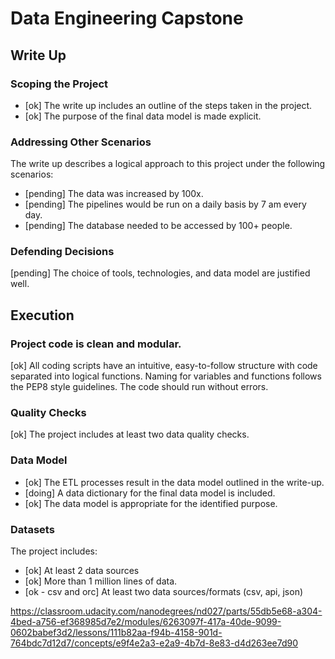# Data Engineering Capstone

## Write Up

### Scoping the Project

- [ok] The write up includes an outline of the steps taken in the project.
- [ok] The purpose of the final data model is made explicit.

### Addressing Other Scenarios

The write up describes a logical approach to this project under the following scenarios:

- [pending] The data was increased by 100x.
- [pending] The pipelines would be run on a daily basis by 7 am every day.
- [pending] The database needed to be accessed by 100+ people.

### Defending Decisions

[pending] The choice of tools, technologies, and data model are justified well.

## Execution

### Project code is clean and modular.

[ok] All coding scripts have an intuitive, easy-to-follow structure with code separated into logical functions. Naming for variables and functions follows the PEP8 style guidelines. The code should run without errors.

### Quality Checks

[ok] The project includes at least two data quality checks.

### Data Model

- [ok] The ETL processes result in the data model outlined in the write-up.
- [doing] A data dictionary for the final data model is included.
- [ok] The data model is appropriate for the identified purpose.

### Datasets

The project includes:

- [ok] At least 2 data sources
- [ok] More than 1 million lines of data.
- [ok - csv and orc] At least two data sources/formats (csv, api, json)


https://classroom.udacity.com/nanodegrees/nd027/parts/55db5e68-a304-4bed-a756-ef368985d7e2/modules/6263097f-417a-40de-9099-0602babef3d2/lessons/111b82aa-f94b-4158-901d-764bdc7d12d7/concepts/e9f4e2a3-e2a9-4b7d-8e83-d4d263ee7d90